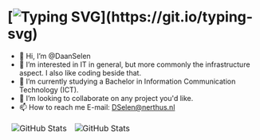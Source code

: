 # [![Typing SVG](https://readme-typing-svg.demolab.com?font=Fira+Code&pause=1000&color=00FFFF&repeat=true&random=false&width=600&lines="👋+Hi,+I’m+@DaanSelen+.+.+.;"I+like+creating+things+.+.+.";"Languages:+Python🐍,+Bash$,+Go🐀,+PowerShell>_+.+.+.";)](https://git.io/typing-svg)

- 👋 Hi, I’m @DaanSelen
- 👀 I’m interested in IT in general, but more commonly the infrastructure aspect. I also like coding beside that.
- 🌱 I’m currently studying a Bachelor in Information Communication Technology (ICT).
- 💞️ I’m looking to collaborate on any project you'd like.
- 📫 How to reach me
E-mail: DSelen@nerthus.nl

<table align="center" border="0" cellpadding="0" cellspacing="0">
  <thead>
    <tr>
      <td>
        <img
          src="https://github-readme-stats.vercel.app/api?username=DaanSelen&show_icons=true&locale=en&theme=tokyonight&count_private=false"
          alt="GitHub Stats"
        />
      </td>
      <td>
        <img
          src="https://streak-stats.demolab.com/?user=DaanSelen&theme=tokyonight"
          alt="GitHub Stats"
        />
      </td>
    </tr>
  </thead>
</table>
